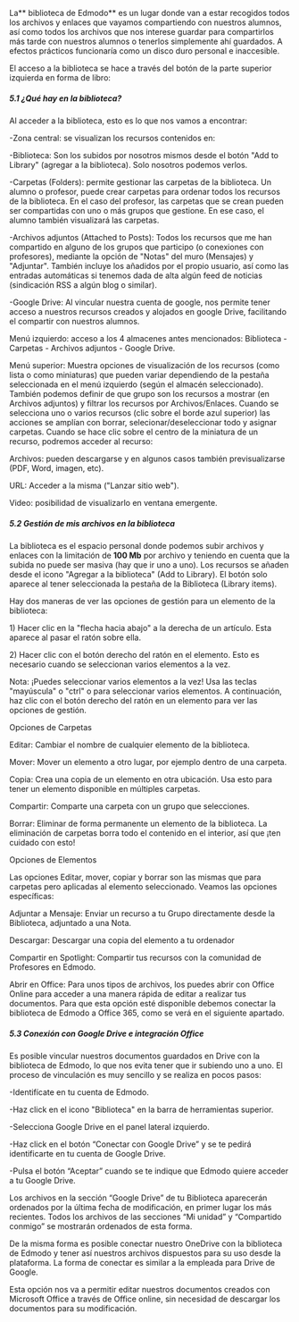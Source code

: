 La** biblioteca de Edmodo** es un lugar donde van a estar recogidos todos los archivos y enlaces que vayamos compartiendo con nuestros alumnos, así como todos los archivos que nos interese guardar para compartirlos más tarde con nuestros alumnos o tenerlos simplemente ahí guardados. A efectos prácticos funcionaría como un disco duro personal e inaccesible.

El acceso a la biblioteca se hace a través del botón de la parte superior izquierda en forma de libro:

##### 5.1 ¿Qué hay en la biblioteca?

Al acceder a la biblioteca, esto es lo que nos vamos a encontrar:

-Zona central: se visualizan los recursos contenidos en:

-Biblioteca: Son los subidos por nosotros mismos desde el botón "Add to Library" \(agregar a la biblioteca\). Solo nosotros podemos verlos.

-Carpetas \(Folders\): permite gestionar las carpetas de la biblioteca. Un alumno o profesor, puede crear carpetas para ordenar todos los recursos de la biblioteca. En el caso del profesor, las carpetas que se crean pueden ser compartidas con uno o más grupos que gestione. En ese caso, el alumno también visualizará las carpetas.

-Archivos adjuntos \(Attached to Posts\): Todos los recursos que me han compartido en alguno de los grupos que participo \(o conexiones con profesores\), mediante la opción de "Notas" del muro \(Mensajes\) y "Adjuntar". También incluye los añadidos por el propio usuario, así como las entradas automáticas si tenemos dada de alta algún feed de noticias \(sindicación RSS a algún blog o similar\).

-Google Drive: Al vincular nuestra cuenta de google, nos permite tener acceso a nuestros recursos creados y alojados en google Drive, facilitando el compartir con nuestros alumnos.

Menú izquierdo: acceso a los 4 almacenes antes mencionados: Biblioteca - Carpetas - Archivos adjuntos - Google Drive.

Menú superior: Muestra opciones de visualización de los recursos \(como lista o como miniaturas\) que pueden variar dependiendo de la pestaña seleccionada en el menú izquierdo \(según el almacén seleccionado\). También podemos definir de que grupo son los recursos a mostrar \(en Archivos adjuntos\) y filtrar los recursos por Archivos/Enlaces. Cuando se selecciona uno o varios recursos \(clic sobre el borde azul superior\) las acciones se amplían con borrar, selecionar/deseleccionar todo y asignar carpetas. Cuando se hace clic sobre el centro de la miniatura de un recurso, podremos acceder al recurso:

Archivos: pueden descargarse y en algunos casos también previsualizarse \(PDF, Word, imagen, etc\).

URL: Acceder a la misma \("Lanzar sitio web"\).

Video: posibilidad de visualizarlo en ventana emergente.

##### 5.2 Gestión de mis archivos en la biblioteca

La biblioteca es el espacio personal donde podemos subir archivos y enlaces con la limitación de **100 Mb** por archivo y teniendo en cuenta que la subida no puede ser masiva \(hay que ir uno a uno\). Los recursos se añaden desde el icono "Agregar a la biblioteca" \(Add to Library\). El botón solo aparece al tener seleccionada la pestaña de la Biblioteca \(Library items\).

Hay dos maneras de ver las opciones de gestión para un elemento de la biblioteca:

1\) Hacer clic en la "flecha hacia abajo" a la derecha de un artículo. Esta aparece al pasar el ratón sobre ella.

2\) Hacer clic con el botón derecho del ratón en el elemento. Esto es necesario cuando se seleccionan varios elementos a la vez.

Nota: ¡Puedes seleccionar varios elementos a la vez! Usa las teclas "mayúscula" o "ctrl" o para seleccionar varios elementos. A continuación, haz clic con el botón derecho del ratón en un elemento para ver las opciones de gestión.

Opciones de Carpetas

Editar: Cambiar el nombre de cualquier elemento de la biblioteca.

Mover: Mover un elemento a otro lugar, por ejemplo dentro de una carpeta.

Copia: Crea una copia de un elemento en otra ubicación. Usa esto para tener un elemento disponible en múltiples carpetas.

Compartir: Comparte una carpeta con un grupo que selecciones.

Borrar: Eliminar de forma permanente un elemento de la biblioteca. La eliminación de carpetas borra todo el contenido en el interior, así que ¡ten cuidado con esto!

Opciones de Elementos

Las opciones Editar, mover, copiar y borrar son las mismas que para carpetas pero aplicadas al elemento seleccionado. Veamos las opciones específicas:

Adjuntar a Mensaje: Enviar un recurso a tu Grupo directamente desde la Biblioteca, adjuntado a una Nota.

Descargar: Descargar una copia del elemento a tu ordenador

Compartir en Spotlight: Compartir tus recursos con la comunidad de Profesores en Edmodo.

Abrir en Office: Para unos tipos de archivos, los puedes abrir con Office Online para acceder a una manera rápida de editar a realizar tus documentos. Para que esta opción esté disponible debemos conectar la biblioteca de Edmodo a Office 365, como se verá en el siguiente apartado.

##### 5.3 Conexión con Google Drive e integración Office

Es posible vincular nuestros documentos guardados en Drive con la biblioteca de Edmodo, lo que nos evita tener que ir subiendo uno a uno. El proceso de vinculación es muy sencillo y se realiza en pocos pasos:

-Identifícate en tu cuenta de Edmodo.

-Haz click en el icono "Biblioteca" en la barra de herramientas superior.

-Selecciona Google Drive en el panel lateral izquierdo.

-Haz click en el botón “Conectar con Google Drive” y se te pedirá identificarte en tu cuenta de Google Drive.

-Pulsa el botón “Aceptar” cuando se te indique que Edmodo quiere acceder a tu Google Drive.

Los archivos en la sección “Google Drive” de tu Biblioteca aparecerán ordenados por la última fecha de modificación, en primer lugar los más recientes. Todos los archivos de las secciones “Mi unidad” y “Compartido conmigo” se mostrarán ordenados de esta forma.

De la misma forma es posible conectar nuestro OneDrive con la biblioteca de Edmodo y tener así nuestros archivos dispuestos para su uso desde la plataforma. La forma de conectar es similar a la empleada para Drive de Google.

Esta opción nos va a permitir editar nuestros documentos creados con Microsoft Office a través de Office online, sin necesidad de descargar los documentos para su modificación.

